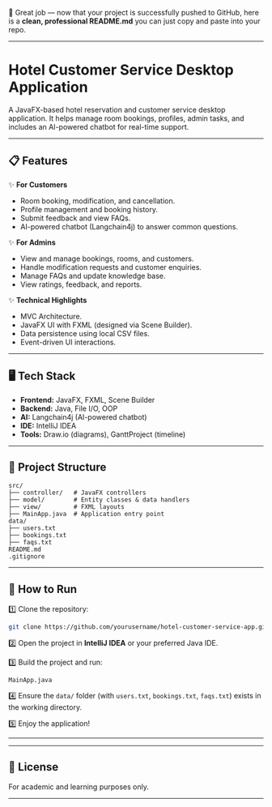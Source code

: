 🎉 Great job — now that your project is successfully pushed to GitHub, here is a **clean, professional README.md** you can just copy and paste into your repo.

---

# Hotel Customer Service Desktop Application

A JavaFX-based hotel reservation and customer service desktop application.
It helps manage room bookings, profiles, admin tasks, and includes an AI-powered chatbot for real-time support.

---

## 📋 Features

✨ **For Customers**

* Room booking, modification, and cancellation.
* Profile management and booking history.
* Submit feedback and view FAQs.
* AI-powered chatbot (Langchain4j) to answer common questions.

✨ **For Admins**

* View and manage bookings, rooms, and customers.
* Handle modification requests and customer enquiries.
* Manage FAQs and update knowledge base.
* View ratings, feedback, and reports.

✨ **Technical Highlights**

* MVC Architecture.
* JavaFX UI with FXML (designed via Scene Builder).
* Data persistence using local CSV files.
* Event-driven UI interactions.

---

## 🖥️ Tech Stack

* **Frontend:** JavaFX, FXML, Scene Builder
* **Backend:** Java, File I/O, OOP
* **AI:** Langchain4j (AI-powered chatbot)
* **IDE:** IntelliJ IDEA
* **Tools:** Draw\.io (diagrams), GanttProject (timeline)

---

## 📂 Project Structure

```
src/
├── controller/   # JavaFX controllers
├── model/        # Entity classes & data handlers
├── view/         # FXML layouts
├── MainApp.java  # Application entry point
data/
├── users.txt
├── bookings.txt
├── faqs.txt
README.md
.gitignore
```

---

## 🚀 How to Run

1️⃣ Clone the repository:

```bash
git clone https://github.com/yourusername/hotel-customer-service-app.git
```

2️⃣ Open the project in **IntelliJ IDEA** or your preferred Java IDE.

3️⃣ Build the project and run:

```
MainApp.java
```

4️⃣ Ensure the `data/` folder (with `users.txt`, `bookings.txt`, `faqs.txt`) exists in the working directory.

5️⃣ Enjoy the application!

---

---

## 📖 License

For academic and learning purposes only.

---

